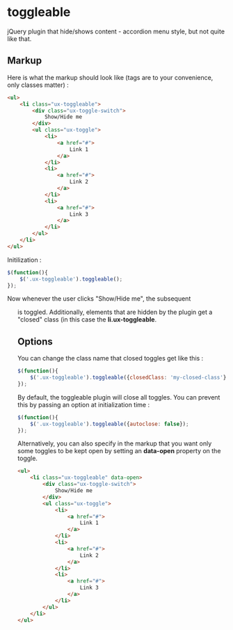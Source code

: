 # toggleable

jQuery plugin that hide/shows content - accordion menu style, but not quite like that.

## Markup

Here is what the markup should look like (tags are to your convenience, only classes matter) :

```html
<ul>
	<li class="ux-toggleable">
		<div class="ux-toggle-switch">
			Show/Hide me
		</div>
		<ul class="ux-toggle">
			<li>
				<a href="#">
					Link 1
				</a>
			</li>
			<li>
				<a href="#">
					Link 2
				</a>
			</li>
			<li>
				<a href="#">
					Link 3
				</a>
			</li>
		</ul>
	</li>
</ul>
```

Initilization :

```javascript
$(function(){
	$('.ux-toggleable').toggleable();
});
```

Now whenever the user clicks "Show/Hide me", the subsequent <ul> is toggled. Additionally, elements 
that are hidden by the plugin get a "closed" class (in this case the __li.ux-toggleable__.

## Options

You can change the class name that closed toggles get like this : 

```javascript
$(function(){
	$('.ux-toggleable').toggleable({closedClass: 'my-closed-class'});
});
```

By default, the toggleable plugin will close all toggles. You can prevent this by passing an option
at initialization time :

```javascript
$(function(){
	$('.ux-toggleable').toggleable({autoclose: false});
});
```

Alternatively, you can also specify in the markup that you want only some toggles to be kept open
by setting an __data-open__ property on the toggle.

```html
<ul>
	<li class="ux-toggleable" data-open>
		<div class="ux-toggle-switch">
			Show/Hide me
		</div>
		<ul class="ux-toggle">
			<li>
				<a href="#">
					Link 1
				</a>
			</li>
			<li>
				<a href="#">
					Link 2
				</a>
			</li>
			<li>
				<a href="#">
					Link 3
				</a>
			</li>
		</ul>
	</li>
</ul>
```